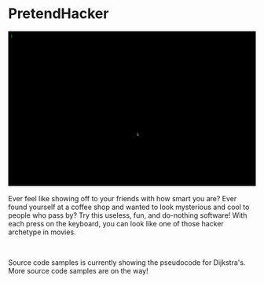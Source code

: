 # PretendHacker
<p align="center">
<img src="sample.gif"/>
</p>
Ever feel like showing off to your friends with how smart you are? Ever found yourself at a coffee shop and wanted to look mysterious and cool to people who pass by? Try this useless, fun, and do-nothing software! With each press on the keyboard, you can look like one of those hacker archetype in movies.    
<p><br></p>
Source code samples is currently showing the pseudocode for Dijkstra's. More source code samples are on the way!
